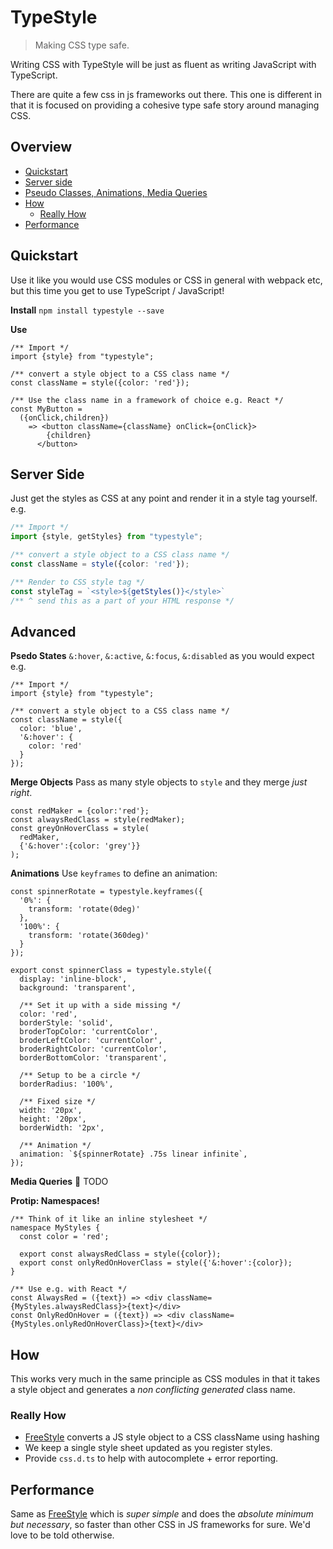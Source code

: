 # TypeStyle

> Making CSS type safe.

Writing CSS with TypeStyle will be just as fluent as writing JavaScript with TypeScript.

There are quite a few css in js frameworks out there. This one is different in that it is focused on providing a cohesive type safe story around managing CSS.

## Overview

* [Quickstart](#quickstart)
* [Server side](#servers-side)
* [Pseudo Classes, Animations, Media Queries](#Advanced)
* [How](#how)
  * [Really How](#really-how)
* [Performance](#performance)

## Quickstart

Use it like you would use CSS modules or CSS in general with webpack etc, but this time you get to use TypeScript / JavaScript!

**Install**
`npm install typestyle --save`  

**Use**
```tsx
/** Import */
import {style} from "typestyle";

/** convert a style object to a CSS class name */
const className = style({color: 'red'});

/** Use the class name in a framework of choice e.g. React */
const MyButton = 
  ({onClick,children})
    => <button className={className} onClick={onClick}>
        {children}
      </button>
```

## Server Side

Just get the styles as CSS at any point and render it in a style tag yourself. e.g. 

```ts
/** Import */
import {style, getStyles} from "typestyle";

/** convert a style object to a CSS class name */
const className = style({color: 'red'});

/** Render to CSS style tag */
const styleTag = `<style>${getStyles()}</style>`
/** ^ send this as a part of your HTML response */
```

## Advanced
**Psedo States**
`&:hover`, `&:active`, `&:focus`, `&:disabled` as you would expect e.g.

```tsx
/** Import */
import {style} from "typestyle";

/** convert a style object to a CSS class name */
const className = style({
  color: 'blue',
  '&:hover': {
    color: 'red'
  }
});
```

**Merge Objects**
Pass as many style objects to `style` and they merge *just right*.

```tsx
const redMaker = {color:'red'};
const alwaysRedClass = style(redMaker);
const greyOnHoverClass = style(
  redMaker,
  {'&:hover':{color: 'grey'}}
);
```

**Animations**
Use `keyframes` to define an animation:
```tsx
const spinnerRotate = typestyle.keyframes({
  '0%': {
    transform: 'rotate(0deg)'
  },
  '100%': {
    transform: 'rotate(360deg)'
  }
});

export const spinnerClass = typestyle.style({
  display: 'inline-block',
  background: 'transparent',

  /** Set it up with a side missing */
  color: 'red',
  borderStyle: 'solid',
  broderTopColor: 'currentColor',
  broderLeftColor: 'currentColor',
  broderRightColor: 'currentColor',
  borderBottomColor: 'transparent',

  /** Setup to be a circle */
  borderRadius: '100%',

  /** Fixed size */
  width: '20px',
  height: '20px',
  borderWidth: '2px',

  /** Animation */
  animation: `${spinnerRotate} .75s linear infinite`,
});
```

**Media Queries**
:memo: TODO

**Protip: Namespaces!**
```tsx
/** Think of it like an inline stylesheet */
namespace MyStyles {
  const color = 'red';

  export const alwaysRedClass = style({color});
  export const onlyRedOnHoverClass = style({'&:hover':{color});
}

/** Use e.g. with React */
const AlwaysRed = ({text}) => <div className={MyStyles.alwaysRedClass}>{text}</div>
const OnlyRedOnHover = ({text}) => <div className={MyStyles.onlyRedOnHoverClass}>{text}</div>
```

## How
This works very much in the same principle as CSS modules in that it takes a style object and generates a *non conflicting generated* class name.

### Really How
* [FreeStyle][free-style] converts a JS style object to a CSS className using hashing
* We keep a single style sheet updated as you register styles.
* Provide `css.d.ts` to help with autocomplete + error reporting.

## Performance
Same as [FreeStyle][free-style] which is *super simple* and does the *absolute minimum but necessary*, so faster than other CSS in JS frameworks for sure. We'd love to be told otherwise.

[free-style]:https://github.com/blakeembrey/free-style
